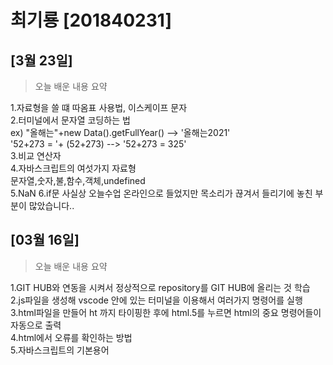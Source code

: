 # 최기룡 [201840231]

## [3월 23일]
> 오늘 배운 내용 요약 <br />

1.자료형을 쓸 떄 따옴표 사용법, 이스케이프 문자<br />
2.터미널에서 문자열 코딩하는 법<br />
ex) "올해는"+new Data().getFullYear() --> '올해는2021'<br />
    '52+273 = '+ (52+273) --> '52+273 = 325'<br />
3.비교 연산자<br />
4.자바스크립트의 여섯가지 자료형<br />
    문자열,숫자,불,함수,객체,undefined<br />
5.NaN
6.if문
사실상 오늘수업 온라인으로 들었지만 목소리가 끊겨서 들리기에 놓친 부분이 많았습니다..


## [03월 16일]
> 오늘 배운 내용 요약 <br />

1.GIT HUB와 연동을 시켜서 정상적으로 repository를 GIT HUB에 올리는 것 학습<br />
2.js파일을 생성해 vscode 안에 있는 터미널을 이용해서 여러가지 명령어를 실행<br />
3.html파일을 만들어 ht 까지 타이핑한 후에 html.5를 누르면 html의 중요 명령어들이 자동으로 출력<br />
4.html에서 오류를 확인하는 방법<br />
5.자바스크립트의 기본용어<br />
